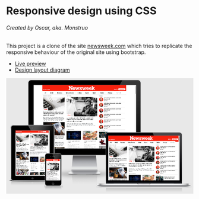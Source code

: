 # Responsive design using CSS
###### Created by Oscar, aka. Monstruo

This project is a clone of the site [newsweek.com](https://newsweek.com/) which tries to replicate the responsive behaviour of the original site using bootstrap.

* [Live preview](https://oscarnava.github.io/newsweek-clone-using-bootstrap/)
* [Design layout diagram](https://rawcdn.githack.com/oscarnava/newsweek-clone-using-bootstrap/871a0f442ef68af33ee9f0c435c4bb41e0d50ecc/design/layout.html)

<img  align="right" src="design/screencapture.png">
